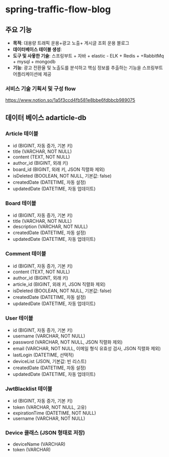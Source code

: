 # spring-traffic-flow-blog

## 주요 기능
- **목적**: 대용량 트래픽 운용+광고 노출+ 게시글 조회 운용 블로그
- **데이터베이스 테이블 생성**: 
- **도구 및 사욯한 기술**: 스프링부트 + 자바 + elastic - ELK + Redis + +RabbitMq + mysql + mongodb 
- **기능**: 광고 전환율 및 노출도를 분석하고 핵심 정보를 추출하는 기능을 스프링부트 어플리케이션에 제공

### 서비스 기술 기획서 및 구성 flow
https://www.notion.so/1a5f3ccd4fb581e8bbe6fdbbcb989075

## 데이터 베이스 adarticle-db
### Article 테이블
- id (BIGINT, 자동 증가, 기본 키)
- title (VARCHAR, NOT NULL)
- content (TEXT, NOT NULL)
- author_id (BIGINT, 외래 키)
- board_id (BIGINT, 외래 키, JSON 직렬화 제외)
- isDeleted (BOOLEAN, NOT NULL, 기본값: false)
- createdDate (DATETIME, 자동 설정)
- updatedDate (DATETIME, 자동 업데이트)

### Board 테이블
- id (BIGINT, 자동 증가, 기본 키)
- title (VARCHAR, NOT NULL)
- description (VARCHAR, NOT NULL)
- createdDate (DATETIME, 자동 설정)
- updatedDate (DATETIME, 자동 업데이트)

### Comment 테이블
- id (BIGINT, 자동 증가, 기본 키)
- content (TEXT, NOT NULL)
- author_id (BIGINT, 외래 키)
- article_id (BIGINT, 외래 키, JSON 직렬화 제외)
- isDeleted (BOOLEAN, NOT NULL, 기본값: false)
- createdDate (DATETIME, 자동 설정)
- updatedDate (DATETIME, 자동 업데이트)

### User 테이블
- id (BIGINT, 자동 증가, 기본 키)
- username (VARCHAR, NOT NULL)
- password (VARCHAR, NOT NULL, JSON 직렬화 제외)
- email (VARCHAR, NOT NULL, 이메일 형식 유효성 검사, JSON 직렬화 제외)
- lastLogin (DATETIME, 선택적)
- deviceList (JSON, 기본값: 빈 리스트)
- createdDate (DATETIME, 자동 설정)
- updatedDate (DATETIME, 자동 업데이트)

### JwtBlacklist 테이블
- id (BIGINT, 자동 증가, 기본 키)
- token (VARCHAR, NOT NULL, 고유)
- expirationTime (DATETIME, NOT NULL)
- username (VARCHAR, NOT NULL)

### Device 클래스 (JSON 형태로 저장)
- deviceName (VARCHAR)
- token (VARCHAR)

